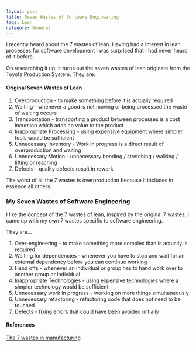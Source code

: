 ```yaml
---
layout: post
title: Seven Wastes of Software Engineering
tags: Lean 
category: General
---
```

I recently heard about the 7 wastes of lean. Having had a interest in lean processes for software development I was surprised that I had never heard of it before.

On researching it up, it turns out the seven wastes of lean originate from the Toyota Production System. They are:  

#### Original Seven Wastes of Lean

1) Overproduction - to make something before it is actually required  
2) Waiting - whenever a good is not moving or being processed the waste of waiting occurs  
3) Transportation - transporting a product between processes is a cost incursion which adds no value to the product   
4) Inappropriate Processing - using expensive equipment where simpler tools would be sufficient    
5) Unnecessary Inventory - Work in progress is a direct result of overproduction and waiting  
6) Unnecessary Motion - unnecessary bending / stretching / walking / lifting or reaching  
7) Defects - quality defects result in rework  

The worst of all the 7 wastes is overproduction because it includes in essence all others.

### My Seven Wastes of Software Engineering

I like the concept of the 7 wastes of lean, inspired by the original 7 wastes, I came up with my own 7 wastes specific to software engineering.

They are...

1) Over-engineering - to make something more complex than is actually is required  
2) Waiting for dependencies - whenever you have to stop and wait for an external dependency before you can continue working  
3) Hand offs - whenever an individual or group has to hand work over to another group or individual 
4) Inappropriate Technologies - using expensive technologies where a simpler technology would be sufficient  
5) Unnecessary work in progress - working on more things simultaneously
6) Unnecessary refactoring - refactoring code that does not need to be touched  
7) Defects - fixing errors that could have been avoided initially

#### References

[The 7 wastes in manufacturing](http://www.emsstrategies.com/dm090203article2.html)
